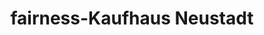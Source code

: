 ---
title: "fairness-Kaufhaus Neustadt"
url: /neustadt-an-der-weinstrasse/fairness-kaufhaus-neustadt/
shop: Warenhaus
---